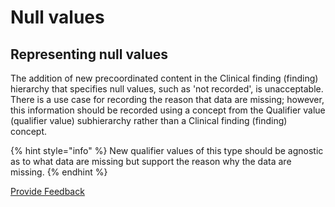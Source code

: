# Null values

## Representing null values

The addition of new precoordinated content in the Clinical finding (finding) hierarchy that specifies null values, such as 'not recorded', is unacceptable.\
There is a use case for recording the reason that data are missing; however, this information should be recorded using a concept from the Qualifier value (qualifier value) subhierarchy rather than a Clinical finding (finding) concept.

{% hint style="info" %}
New qualifier values of this type should be agnostic as to what data are missing but support the reason why the data are missing.
{% endhint %}

<a href="https://docs.google.com/forms/d/e/1FAIpQLScTmbZIf0UEQwYDkY27EEWBkaiYkHSbR0_9DmFrMLXoQLyL7Q/viewform?usp=pp_url&#x26;entry.1767247133=SCT+Editorial+Guide&#x26;entry.670899847=Null%20values" class="button primary">Provide Feedback</a>
